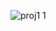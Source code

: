 ![proj1 1](https://user-images.githubusercontent.com/32937795/134028794-f372b97e-b197-4c60-97a5-016886c73daa.png)
